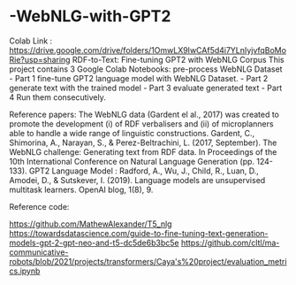 # -WebNLG-with-GPT2
Colab Link : https://drive.google.com/drive/folders/1OmwLX9IwCAf5d4i7YLnIyjvfqBoMoRie?usp=sharing
RDF-to-Text: Fine-tuning GPT2 with WebNLG Corpus
This project contains 3 Google Colab Notebooks:
pre-process WebNLG Dataset - Part 1
fine-tune GPT2 language model with WebNLG Dataset. - Part 2
generate text with the trained model - Part 3
evaluate generated text - Part 4
Run them consecutively. 
 
Reference papers:
The WebNLG data (Gardent el al., 2017) was created to promote the development (i) of RDF verbalisers and (ii) of microplanners able to handle a wide range of linguistic constructions.
Gardent, C., Shimorina, A., Narayan, S., & Perez-Beltrachini, L. (2017, September). The WebNLG challenge: Generating text from RDF data. In Proceedings of the 10th International Conference on Natural Language Generation (pp. 124-133).
GPT2 Language Model : Radford, A., Wu, J., Child, R., Luan, D., Amodei, D., & Sutskever, I. (2019). Language models are unsupervised multitask learners. OpenAI blog, 1(8), 9.
 
Reference code:
 
https://github.com/MathewAlexander/T5_nlg
https://towardsdatascience.com/guide-to-fine-tuning-text-generation-models-gpt-2-gpt-neo-and-t5-dc5de6b3bc5e
https://github.com/cltl/ma-communicative-robots/blob/2021/projects/transformers/Caya's%20project/evaluation_metrics.ipynb
